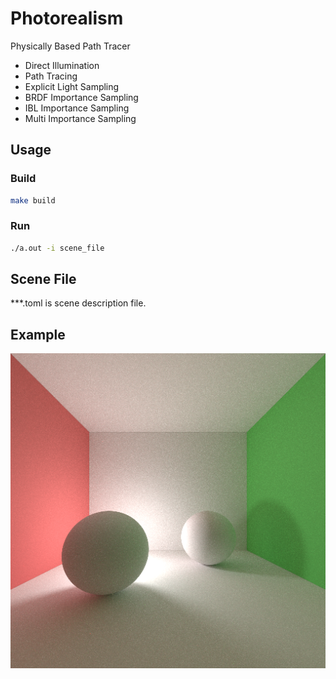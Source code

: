 # Photorealism
Physically Based Path Tracer

* Direct Illumination
* Path Tracing
* Explicit Light Sampling
* BRDF Importance Sampling
* IBL Importance Sampling
* Multi Importance Sampling

## Usage
### Build
```bash
make build
```

### Run
```bash
./a.out -i scene_file
```

## Scene File
***.toml is scene description file.

## Example
![](figs/fig1.png)
